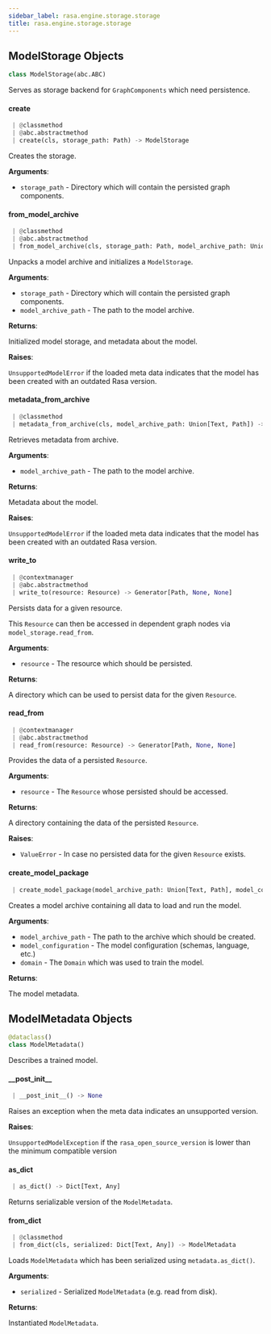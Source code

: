```yaml
---
sidebar_label: rasa.engine.storage.storage
title: rasa.engine.storage.storage
---
```

## ModelStorage Objects

```python
class ModelStorage(abc.ABC)
```

Serves as storage backend for `GraphComponents` which need persistence.

#### create

```python
 | @classmethod
 | @abc.abstractmethod
 | create(cls, storage_path: Path) -> ModelStorage
```

Creates the storage.

**Arguments**:

- `storage_path` - Directory which will contain the persisted graph components.

#### from\_model\_archive

```python
 | @classmethod
 | @abc.abstractmethod
 | from_model_archive(cls, storage_path: Path, model_archive_path: Union[Text, Path]) -> Tuple[ModelStorage, ModelMetadata]
```

Unpacks a model archive and initializes a `ModelStorage`.

**Arguments**:

- `storage_path` - Directory which will contain the persisted graph components.
- `model_archive_path` - The path to the model archive.
  

**Returns**:

  Initialized model storage, and metadata about the model.
  

**Raises**:

  `UnsupportedModelError` if the loaded meta data indicates that the model
  has been created with an outdated Rasa version.

#### metadata\_from\_archive

```python
 | @classmethod
 | metadata_from_archive(cls, model_archive_path: Union[Text, Path]) -> ModelMetadata
```

Retrieves metadata from archive.

**Arguments**:

- `model_archive_path` - The path to the model archive.
  

**Returns**:

  Metadata about the model.
  

**Raises**:

  `UnsupportedModelError` if the loaded meta data indicates that the model
  has been created with an outdated Rasa version.

#### write\_to

```python
 | @contextmanager
 | @abc.abstractmethod
 | write_to(resource: Resource) -> Generator[Path, None, None]
```

Persists data for a given resource.

This `Resource` can then be accessed in dependent graph nodes via
`model_storage.read_from`.

**Arguments**:

- `resource` - The resource which should be persisted.
  

**Returns**:

  A directory which can be used to persist data for the given `Resource`.

#### read\_from

```python
 | @contextmanager
 | @abc.abstractmethod
 | read_from(resource: Resource) -> Generator[Path, None, None]
```

Provides the data of a persisted `Resource`.

**Arguments**:

- `resource` - The `Resource` whose persisted should be accessed.
  

**Returns**:

  A directory containing the data of the persisted `Resource`.
  

**Raises**:

- `ValueError` - In case no persisted data for the given `Resource` exists.

#### create\_model\_package

```python
 | create_model_package(model_archive_path: Union[Text, Path], model_configuration: GraphModelConfiguration, domain: Domain) -> ModelMetadata
```

Creates a model archive containing all data to load and run the model.

**Arguments**:

- `model_archive_path` - The path to the archive which should be created.
- `model_configuration` - The model configuration (schemas, language, etc.)
- `domain` - The `Domain` which was used to train the model.
  

**Returns**:

  The model metadata.

## ModelMetadata Objects

```python
@dataclass()
class ModelMetadata()
```

Describes a trained model.

#### \_\_post\_init\_\_

```python
 | __post_init__() -> None
```

Raises an exception when the meta data indicates an unsupported version.

**Raises**:

  `UnsupportedModelException` if the `rasa_open_source_version` is lower
  than the minimum compatible version

#### as\_dict

```python
 | as_dict() -> Dict[Text, Any]
```

Returns serializable version of the `ModelMetadata`.

#### from\_dict

```python
 | @classmethod
 | from_dict(cls, serialized: Dict[Text, Any]) -> ModelMetadata
```

Loads `ModelMetadata` which has been serialized using `metadata.as_dict()`.

**Arguments**:

- `serialized` - Serialized `ModelMetadata` (e.g. read from disk).
  

**Returns**:

  Instantiated `ModelMetadata`.

